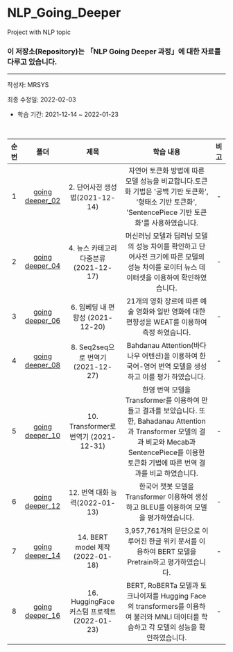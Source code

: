 # NLP_Going_Deeper
Project with NLP topic

### 이 저장소(Repository)는 「NLP Going Deeper 과정」에 대한 자료를 다루고 있습니다.

***
작성자: MRSYS

최종 수정일: 2022-02-03

+ 학습 기간: 2021-12-14 ~ 2022-01-23

<br>

|순번|폴더|제목|학습 내용|비고|
|:--------:|:--------:|:--------:|:--------:|:--------:|
|1|[going deeper_02](https://github.com/mrsys/NLP_Going_Deeper/blob/main/NLP_Project_1.ipynb)|2. 단어사전 생성법(2021-12-14)|자연어 토큰화 방법에 따른 모델 성능을 비교합니다.토큰화 기법은 '공백 기반 토큰화', '형태소 기반 토큰화', 'SentencePiece 기반 토큰화'를 사용하였습니다.|-|
|2|[going deeper_04](https://github.com/mrsys/NLP_Going_Deeper/blob/main/NLP_Project_2.ipynb)|4. 뉴스 카테고리 다중분류(2021-12-17)|머신러닝 모델과 딥러닝 모델의 성능 차이를 확인하고 단어사전 크기에 따른 모델의 성능 차이를 로이터 뉴스 데이터셋을 이용하여 확인하였습니다. |-|
|3|[going deeper_06](https://github.com/mrsys/NLP_Going_Deeper/blob/main/NLP_Project_3.ipynb)|6. 임베딩 내 편향성 (2021-12-20)| 21개의 영화 장르에 따른 예술 영화와 일반 영화에 대한 편향성을 WEAT를 이용하여 측정 하였습니다.|-|
|4|[going deeper_08](https://github.com/mrsys/NLP_Going_Deeper/blob/main/NLP_Project_4.ipynb)|8. Seq2seq으로 번역기 (2021-12-27)|Bahdanau Attention(바다나우 어텐션)을 이용하여 한국어-영어 번역 모델을 생성하고 이를 평가 하였습니다.|-|
|5|[going deeper_10](https://github.com/mrsys/NLP_Going_Deeper/blob/main/NLP_Project_5.ipynb)|10. Transformer로 번역기 (2021-12-31)| 한영 번역 모델을 Transformer를 이용하여 만들고 결과를 보았습니다. 또한, Bahadanau Attention과 Transformer 모델의 결과 비교와 Mecab과 SentencePiece를 이용한 토큰화 기법에 따른 번역 결과를 비교 하였습니다.|-|
|6|[going deeper_12](https://github.com/mrsys/NLP_Going_Deeper/blob/main/NLP_Project_6.ipynb)|12. 번역 대화 능력(2022-01-13)|한국어 챗봇 모델을 Transformer 이용하여 생성하고 BLEU를 이용하여 모델을 평가하였습니다. |-|
|7|[going deeper_14](https://github.com/mrsys/NLP_Going_Deeper/blob/main/NLP_Project_7.ipynb)|14. BERT model 제작(2022-01-18)|3,957,761개의 문단으로 이루어진 한글 위키 문서를 이용하여 BERT 모델을 Pretrain하고 평가하였습니다.|-|
|8|[going deeper_16](https://github.com/mrsys/NLP_Going_Deeper/blob/main/NLP_Project_8.ipynb)|16. HuggingFace 커스텀 프로젝트(2022-01-23)|BERT, RoBERTa 모델과 토크나이저를 Hugging Face의 transformers를 이용하여 불러와 MNLI 데이터를 학습하고 각 모델의 성능을 확인하였습니다. |-|
